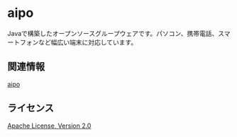 aipo
====

Javaで構築したオープンソースグループウェアです。パソコン、携帯電話、スマートフォンなど幅広い端末に対応しています。

関連情報
--------
[aipo](https://code.google.com/p/aipo/)

ライセンス
----------
[Apache License, Version 2.0](http://www.apache.org/licenses/LICENSE-2.0)
